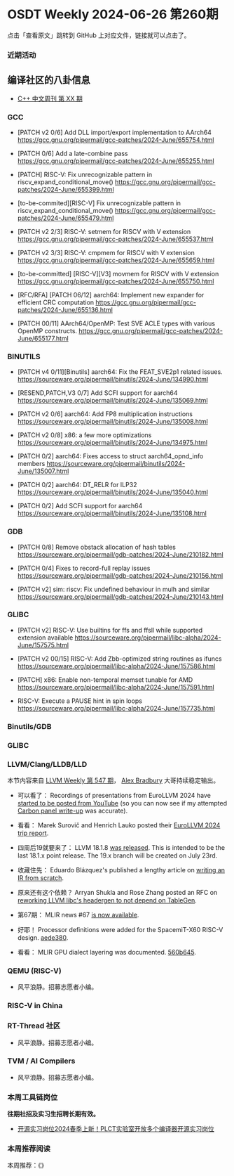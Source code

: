 # OSDT Weekly 2024-06-26 第260期

点击「查看原文」跳转到 GitHub 上对应文件，链接就可以点击了。

### 近期活动

## 编译社区的八卦信息

- [C++ 中文周刊 第 XX 期]()

### GCC

- [PATCH v2 0/6] Add DLL import/export implementation to AArch64
  https://gcc.gnu.org/pipermail/gcc-patches/2024-June/655754.html

- [PATCH 0/6] Add a late-combine pass
  https://gcc.gnu.org/pipermail/gcc-patches/2024-June/655255.html

- [PATCH] RISC-V: Fix unrecognizable pattern in riscv_expand_conditional_move()
  https://gcc.gnu.org/pipermail/gcc-patches/2024-June/655399.html

- [to-be-commited][RISC-V] Fix unrecognizable pattern in riscv_expand_conditional_move()
  https://gcc.gnu.org/pipermail/gcc-patches/2024-June/655479.html

- [PATCH v2 2/3] RISC-V: setmem for RISCV with V extension
  https://gcc.gnu.org/pipermail/gcc-patches/2024-June/655537.html

- [PATCH v2 3/3] RISC-V: cmpmem for RISCV with V extension
  https://gcc.gnu.org/pipermail/gcc-patches/2024-June/655659.html

- [to-be-committed] [RISC-V][V3] movmem for RISCV with V extension
  https://gcc.gnu.org/pipermail/gcc-patches/2024-June/655750.html

- [RFC/RFA] [PATCH 06/12] aarch64: Implement new expander for efficient CRC computation
  https://gcc.gnu.org/pipermail/gcc-patches/2024-June/655136.html

- [PATCH 00/11] AArch64/OpenMP: Test SVE ACLE types with various OpenMP constructs.
  https://gcc.gnu.org/pipermail/gcc-patches/2024-June/655177.html

### BINUTILS

- [PATCH v4 0/11][Binutils] aarch64: Fix the FEAT_SVE2p1 related issues.
  https://sourceware.org/pipermail/binutils/2024-June/134990.html

- [RESEND,PATCH,V3 0/7] Add SCFI support for aarch64
  https://sourceware.org/pipermail/binutils/2024-June/135069.html

- [PATCH v2 0/6] aarch64: Add FP8 multiplication instructions
  https://sourceware.org/pipermail/binutils/2024-June/135008.html

- [PATCH v2 0/8] x86: a few more optimizations
  https://sourceware.org/pipermail/binutils/2024-June/134975.html

- [PATCH 0/2] aarch64: Fixes access to struct aarch64_opnd_info members
  https://sourceware.org/pipermail/binutils/2024-June/135007.html

- [PATCH 0/2] aarch64: DT_RELR for ILP32
  https://sourceware.org/pipermail/binutils/2024-June/135040.html

- [PATCH 0/2] Add SCFI support for aarch64
  https://sourceware.org/pipermail/binutils/2024-June/135108.html

### GDB

- [PATCH 0/8] Remove obstack allocation of hash tables
  https://sourceware.org/pipermail/gdb-patches/2024-June/210182.html

- [PATCH 0/4] Fixes to record-full replay issues
  https://sourceware.org/pipermail/gdb-patches/2024-June/210156.html

- [PATCH v2] sim: riscv: Fix undefined behaviour in mulh and similar
  https://sourceware.org/pipermail/gdb-patches/2024-June/210143.html

### GLIBC

- [PATCH v2] RISC-V: Use builtins for ffs and ffsll while supported extension available
  https://sourceware.org/pipermail/libc-alpha/2024-June/157575.html

- [PATCH v2 00/15] RISC-V: Add Zbb-optimized string routines as ifuncs
  https://sourceware.org/pipermail/libc-alpha/2024-June/157586.html

- [PATCH] x86: Enable non-temporal memset tunable for AMD
  https://sourceware.org/pipermail/libc-alpha/2024-June/157591.html

- RISC-V: Execute a PAUSE hint in spin loops
  https://sourceware.org/pipermail/libc-alpha/2024-June/157735.html

### Binutils/GDB

### GLIBC

### LLVM/Clang/LLDB/LLD

本节内容来自 [LLVM Weekly 第 547 期](http://llvmweekly.org/issue/547)，
[Alex Bradbury](https://www.linkedin.com/in/alex-bradbury/) 大哥持续稳定输出。

* 可以看了： Recordings of presentations from EuroLLVM 2024 have [started to be posted from YouTube](https://www.youtube.com/playlist?list=PL_R5A0lGi1ADpNfgC8SHm9O73s3PfeJGo) (so you can now see if my attempted [Carbon panel write-up](https://muxup.com/2024q2/notes-from-the-carbon-panel-session-at-eurollvm) was accurate).

* 看看： Marek Surovič and Henrich Lauko posted their [EuroLLVM 2024 trip report](https://blog.trailofbits.com/2024/06/21/eurollvm-2024-trip-report/).

* 四周后19就要来了： LLVM 18.1.8 [was released](https://discourse.llvm.org/t/18-1-8-released/79725). This is intended to be the last 18.1.x point release. The 19.x branch will be created on July 23rd.

* 收藏住先： Eduardo Blázquez's published a lengthy article on [writing an IR from scratch](https://farena.in/compilers/programming/writing-an-ir-from-scratch/).

* 原来还有这个依赖？ Arryan Shukla and Rose Zhang posted an RFC on [reworking LLVM libc's headergen to not depend on TableGen](https://discourse.llvm.org/t/rfc-new-headergen-proposal/79679).

* 第67期： MLIR news #67 [is now available](https://discourse.llvm.org/t/mlir-news-67th-edition-18th-june-2024/79617).

* 好耶！ Processor definitions were added for the SpacemiT-X60 RISC-V design.
  [aede380](https://github.com/llvm/llvm-project/commit/aede380210b4).

* 看看： MLIR GPU dialect layering was documented.
  [560b645](https://github.com/llvm/llvm-project/commit/560b6452af06).

### QEMU (RISC-V)

- 风平浪静。招募志愿者小编。

### RISC-V in China

### RT-Thread 社区

- 风平浪静。招募志愿者小编。

### TVM / AI Compilers

- 风平浪静。招募志愿者小编。

### 本周工具链岗位

**往期社招及实习生招聘长期有效。**

- [开源实习岗位2024春季上新！PLCT实验室开放多个编译器开源实习岗位](https://mp.weixin.qq.com/s/D-l7hE2S-21NCAZsVqPzMA)

### 本周推荐阅读

本周推荐：《》
